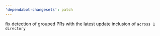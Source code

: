 ```yaml
---
'dependabot-changesets': patch
---
```


fix detection of grouped PRs with the latest update inclusion of `across 1 directory`
